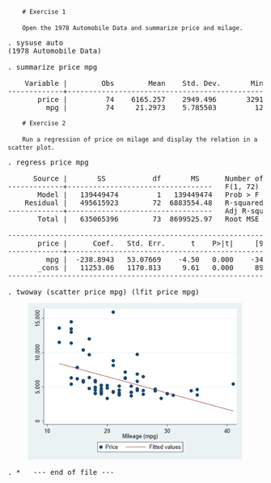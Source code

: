         # Exercise 1

        Open the 1978 Automobile Data and summarize price and milage.

<pre id="stlog-1" class="stlog"><samp>. sysuse auto
(1978 Automobile Data)

. summarize price mpg

    Variable |        Obs        Mean    Std. Dev.       Min        Max
-------------+---------------------------------------------------------
       price |         74    6165.257    2949.496       3291      15906
         mpg |         74     21.2973    5.785503         12         41
</samp></pre>

        # Exercise 2

        Run a regression of price on milage and display the relation in a scatter plot.

<pre id="stlog-2" class="stlog"><samp>. regress price mpg

      Source |       SS           df       MS      Number of obs   =        74
-------------+----------------------------------   F(1, 72)        =     20.26
       Model |   139449474         1   139449474   Prob &gt; F        =    0.0000
    Residual |   495615923        72  6883554.48   R-squared       =    0.2196
-------------+----------------------------------   Adj R-squared   =    0.2087
       Total |   635065396        73  8699525.97   Root MSE        =    2623.7

------------------------------------------------------------------------------
       price |      Coef.   Std. Err.      t    P&gt;|t|     [95% Conf. Interval]
-------------+----------------------------------------------------------------
         mpg |  -238.8943   53.07669    -4.50   0.000    -344.7008   -133.0879
       _cons |   11253.06   1170.813     9.61   0.000     8919.088    13587.03
------------------------------------------------------------------------------

. twoway (scatter price mpg) (lfit price mpg)
</samp></pre>
<figure id="fig-2">
<a href="example2_2.png"><img alt="example2_2.png" src="example2_2.png"/></a>
</figure>
<pre id="stlog-3" class="stlog"><samp>. *   --- end of file ---
</samp></pre>
